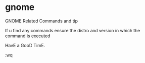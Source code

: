 <hit Insert>

# gnome
GNOME Related Commands and tip

If u find any commands ensure the distro and version in which the command is executed


HavE a GooD TimE.

<hit Esc>
:wq
